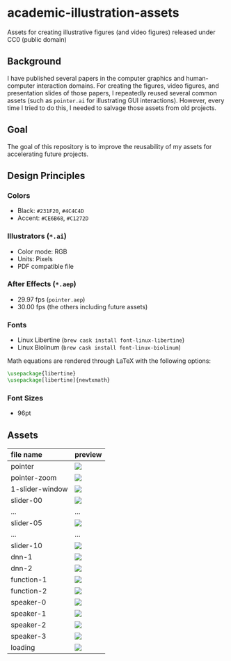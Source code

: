 # academic-illustration-assets

Assets for creating illustrative figures (and video figures) released under CC0 (public domain)

## Background

I have published several papers in the computer graphics and human-computer interaction domains. For creating the figures, video figures, and presentation slides of those papers, I repeatedly reused several common assets (such as `pointer.ai` for illustrating GUI interactions). However, every time I tried to do this, I needed to salvage those assets from old projects.

## Goal

The goal of this repository is to improve the reusability of my assets for accelerating future projects.

## Design Principles

### Colors

- Black: `#231F20`, `#4C4C4D`
- Accent: `#CE6B68`, `#C1272D`

### Illustrators (`*.ai`)

- Color mode: RGB
- Units: Pixels
- PDF compatible file

### After Effects (`*.aep`)

- 29.97 fps (`pointer.aep`)
- 30.00 fps (the others including future assets)

### Fonts

- Linux Libertine (`brew cask install font-linux-libertine`)
- Linux Biolinum (`brew cask install font-linux-biolinum`)

Math equations are rendered through LaTeX with the following options:
```latex
\usepackage{libertine}
\usepackage[libertine]{newtxmath}
```

### Font Sizes

- 96pt

## Assets

| file name       | preview                         |
| :-------------- | :------------------------------ |
| pointer         | ![](./docs/pointer.jpg)         |
| pointer-zoom    | ![](./docs/pointer-zoom.jpg)    |
| 1-slider-window | ![](./docs/1-slider-window.jpg) |
| slider-00       | ![](./docs/slider-00.png)       |
| ...             | ...                             |
| slider-05       | ![](./docs/slider-05.png)       |
| ...             | ...                             |
| slider-10       | ![](./docs/slider-10.png)       |
| dnn-1           | ![](./docs/dnn-1.jpg)           |
| dnn-2           | ![](./docs/dnn-2.jpg)           |
| function-1      | ![](./docs/function-1.jpg)      |
| function-2      | ![](./docs/function-2.jpg)      |
| speaker-0       | ![](./docs/speaker-0.jpg)       |
| speaker-1       | ![](./docs/speaker-1.jpg)       |
| speaker-2       | ![](./docs/speaker-2.jpg)       |
| speaker-3       | ![](./docs/speaker-3.jpg)       |
| loading         | ![](./docs/loading.jpg)         |
